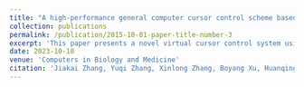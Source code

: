 ```yaml
---
title: "A high-performance general computer cursor control scheme based on a hybrid BCI combining motor imagery and eye-tracking"
collection: publications
permalink: /publication/2015-10-01-paper-title-number-3
excerpt: 'This paper presents a novel virtual cursor control system using a hybrid brain-computer interface (BCI) that combines eye tracking and motor imagery (MI). Two methods were proposed to enhance cursor control accuracy and stability. Real-time classification accuracy reaches 87.92%, with a peak of 93.33%. The technology can be integrated into common computer systems, enabling individuals with neuromuscular disabilities to perform tasks like text entry (with an average text input rate of 53.2 characters per minute), online communication, and web browsing, improving their online integration and inspiring future BCI developments.'
date: 2023-10-10
venue: 'Computers in Biology and Medicine'
citation: 'Jiakai Zhang, Yuqi Zhang, Xinlong Zhang, Boyang Xu, Huanqing Zhao, Tinghui Sun, Ju Wang, Xiaoyan Shen*, “A high-performance general computer cursor control scheme based on a hybrid BCI combining motor imagery and eye-tracking,” Computers in Biology and Medicine (under review).'
---
```


